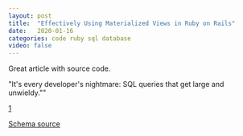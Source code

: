 ```yaml
---
layout: post
title:  "Effectively Using Materialized Views in Ruby on Rails"
date:   2020-01-16
categories: code ruby sql database
video: false
---
```


Great article with source code.   

"It's every developer's nightmare: SQL queries that get large and unwieldy.""

[1]

[Schema source](https://github.com/pganalyze/materialized-views-demo/blob/master/db/schema.rb)

[1]: //pganalyze.com/blog/materialized-views-ruby-rails


